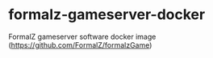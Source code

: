 # formalz-gameserver-docker
FormalZ gameserver software docker image (https://github.com/FormalZ/formalzGame)
